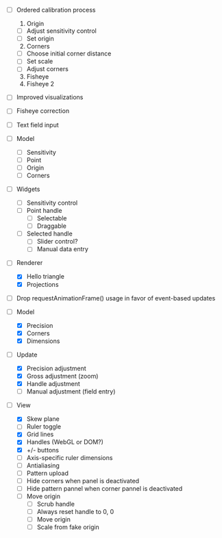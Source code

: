 - [ ] Ordered calibration process
  1. Origin
    - [ ] Adjust sensitivity control
    - [ ] Set origin
  2. Corners
    - [ ] Choose initial corner distance
    - [ ] Set scale
    - [ ] Adjust corners
  3. Fisheye
  4. Fisheye 2

- [ ] Improved visualizations
- [ ] Fisheye correction
- [ ] Text field input

- [ ] Model
  - [ ] Sensitivity
  - [ ] Point
  - [ ] Origin
  - [ ] Corners

- [ ] Widgets
  - [ ] Sensitivity control
  - [ ] Point handle
    - [ ] Selectable
    - [ ] Draggable
  - [ ] Selected handle
    - [ ] Slider control?
    - [ ] Manual data entry

- [ ] Renderer
  - [x] Hello triangle
  - [x] Projections

- [ ] Drop requestAnimationFrame() usage in favor of event-based updates


- [ ] Model
  - [x] Precision
  - [x] Corners
  - [x] Dimensions
- [ ] Update
  - [x] Precision adjustment
  - [x] Gross adjustment (zoom)
  - [x] Handle adjustment
  - [ ] Manual adjustment (field entry)
- [ ] View
  - [x] Skew plane
  - [ ] Ruler toggle
  - [x] Grid lines
  - [x] Handles (WebGL or DOM?)
  - [x] +/- buttons
  - [ ] Axis-specific ruler dimensions
  - [ ] Antialiasing
  - [ ] Pattern upload
  - [ ] Hide corners when panel is deactivated
  - [ ] Hide pattern pannel when corner pannel is deactivated
  - [ ] Move origin
    - [ ] Scrub handle
    - [ ] Always reset handle to 0, 0
    - [ ] Move origin
    - [ ] Scale from fake origin